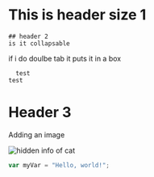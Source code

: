 # This is header size 1
    ## header 2
    is it collapsable

if i do doulbe tab it puts it in a box

      test
    test

# Header 3

Adding an image

![hidden info of cat](https://octodex.github.com/images/yaktocat.png)



``` javascript
var myVar = "Hello, world!";
```
